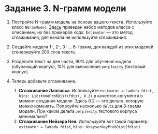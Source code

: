Задание 3. N-грамм модели
=========================

1. Постройте N-грамм модель на основе вашего текста. Используйте класс `NGramModel`. [Здесь](http://www.nltk.org/api/nltk.model.html#nltk.model.ngram.NgramModel) приведен набор методов класса с описанием, но без примеров кода. `Estimator` — это метод сглаживания, для начала не используйте сглаживания.

2. Создайте модели 1-, 2-, 3- ... 6-грамм, для каждой из этих моделей сгенерируйте 200 слов текста.

3. Разделите текст на две части, 90% для обучения модели (обучающий корпус), 10% для вычисления `perplexity` (тестовый корпус). 

4. Теперь добавьте сглаживание.
    1. **Сглаживание Лапласса**. Используйте `estimator = lambda fdist`, `bins: LidstoneProbDist(fdist, 0.2)` в качестве аргумента в момент создания модели. Здесь 0.2 — это дельта, которую можно изменять. Попроуйте несколько `delta` для 3-грамм модели. При каком дельта `perplexity` тестового корпуса минимально?
    2. **Сглаживание Нейзера Нея**. Используйте вот такой параметр: `estimator = lambda fdist`, `bins: KneyserNeyProbDist(fdist)`.
